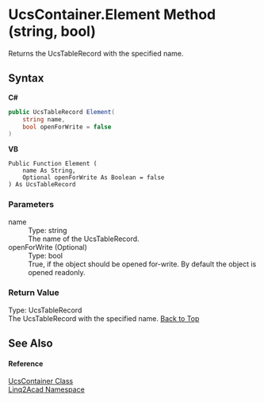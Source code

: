 # UcsContainer.Element Method (string, bool)
 

Returns the UcsTableRecord with the specified name.

## Syntax

**C#**<br />
``` C#
public UcsTableRecord Element(
	string name,
	bool openForWrite = false
)
```

**VB**<br />
``` VB
Public Function Element ( 
	name As String,
	Optional openForWrite As Boolean = false
) As UcsTableRecord
```


### Parameters
<dl><dt>name</dt><dd>Type: string<br />The name of the UcsTableRecord.</dd><dt>openForWrite (Optional)</dt><dd>Type: bool<br />True, if the object should be opened for-write. By default the object is opened readonly.</dd></dl>

### Return Value
Type: UcsTableRecord<br />The UcsTableRecord with the specified name.
<a href="#UcsContainerElement-Method-string-bool">Back to Top</a>

## See Also


#### Reference
<a href="T_Linq2Acad_UcsContainer.md#UcsContainer-Class">UcsContainer Class</a><br /><a href="N_Linq2Acad.md#Linq2Acad-Namespace">Linq2Acad Namespace</a><br />
